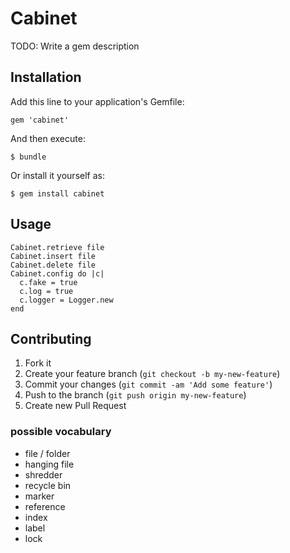 # Cabinet

TODO: Write a gem description

## Installation

Add this line to your application's Gemfile:

    gem 'cabinet'

And then execute:

    $ bundle

Or install it yourself as:

    $ gem install cabinet

## Usage

    Cabinet.retrieve file
    Cabinet.insert file
    Cabinet.delete file
    Cabinet.config do |c|
      c.fake = true
      c.log = true
      c.logger = Logger.new
    end

## Contributing

1. Fork it
2. Create your feature branch (`git checkout -b my-new-feature`)
3. Commit your changes (`git commit -am 'Add some feature'`)
4. Push to the branch (`git push origin my-new-feature`)
5. Create new Pull Request

### possible vocabulary

* file / folder
* hanging file
* shredder
* recycle bin
* marker
* reference
* index
* label
* lock
